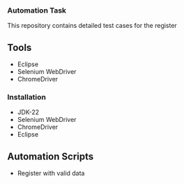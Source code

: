 ### Automation Task
This repository contains detailed test cases for the register
## Tools
* Eclipse
* Selenium WebDriver
* ChromeDriver

### Installation
* JDK-22
* Selenium WebDriver
* ChromeDriver
* Eclipse
## Automation Scripts
* Register with valid data

